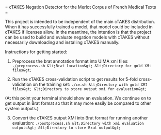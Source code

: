 = cTAKES Negation Detector for the Merlot Corpus of French Medical Texts =

This project is intended to be independent of the main cTAKES distribution. When
it has successfully trained a model, that model could be included in cTAKES if
licenses allow. In the meantime, the intention is that the project can be used
to build and evaluate negation models with cTAKES without necessarily downloading
and installing cTAKES manually.

Instructions for getting started:

1) Preprocess the brat annotation format into UIMA xmi files:
```./preprocess.sh &lt;Brat location&gt; &lt;Directory for gold XMi files&gt;```

2) Run the cTAKES cross-validation script to get results for 5-fold cross-validation on the training set:
```./cv.sh &lt;Directory with gold XMI files&gt; &lt;Directory to store output xmi for evaluation&gt;```

(At this point your terminal should show an evaluation. We continue on to get output in Brat format so that it may more easily be compared to other system outputs.)

3) Convert the cTAKES output XMI into Brat format for running another evaluation:
```./postprocess.sh &lt;Directory with xmi evaluation outputs&gt; &lt;Directory to store Brat output&gt;```


